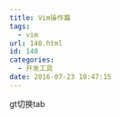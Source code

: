 ```yaml
---
title: Vim操作篇
tags:
  - vim
url: 140.html
id: 140
categories:
  - 开发工具
date: 2016-07-23 10:47:15
---
```


gt切换tab